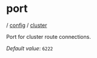 # port

/ [config](reference/server-config/index.md) / [cluster](reference/server-config/config/cluster/index.md) 

Port for cluster route connections.

*Default value*: `6222`
